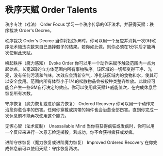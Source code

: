 # 秩序天赋 Order Talents

秩序专注（戏法） Order Focus
学习一个秩序传承的0环法术，并获得天赋：秩序裁决 Order's Decree。

秩序裁决 Order's Decree
当你将投掷d6时，你可以用一个反应并消耗一次0环秩序法术施法次数来自己选择骰子的结果。若你如此做，则你必须在1分钟后才能再次使用此天赋。

唤起秩序（魔力感知） Evoke Order
你可以用一个动作来赋予触及范围内一点为起始点，长宽2码的立方体范围内所有事物秩序。该区域的一切都变得干净、光亮，没有任何污渍和气味。次效应会清新空气，净化该区域内的食物和水，使其可以安全食用。范围内所有体型小于1/4的松散物品会被按种类整齐堆放。此效应可能会产生一些GM自行决定的效应。你可以使用此天赋1+威能值次，在完成休息后恢复所有次数。

守序恢复（魔力恢复或进阶魔力恢复） Ordered Recovery
你可以用一个动作来治愈你愈合率的伤害。任何你穿戴或携带的物件也会治愈全部伤害。直到你完成一次休息前不能再次使用这个能力。

无懈心智（法术反制） Unassailable Mind
当你将获得疯狂或发疯时，你可以用一个反应来进行一次意志检定掷骰。若成功，你不会获得疯狂或发疯。

进阶守序恢复（魔力恢复或进阶魔力恢复） Improved Ordered Recovery
在你完成休息前可以使用天赋：守序恢复两次。

 
